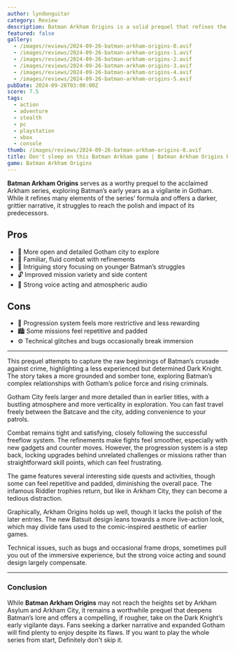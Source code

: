 ```yaml
---
author: lyndonguitar
category: Review
description: Batman Arkham Origins is a solid prequel that refines the series’ formula, offering a darker story and a more open Gotham, but it falls short of the polish and impact of its predecessors.
featured: false
gallery:
  - /images/reviews/2024-09-26-batman-arkham-origins-0.avif
  - /images/reviews/2024-09-26-batman-arkham-origins-1.avif
  - /images/reviews/2024-09-26-batman-arkham-origins-2.avif
  - /images/reviews/2024-09-26-batman-arkham-origins-3.avif
  - /images/reviews/2024-09-26-batman-arkham-origins-4.avif
  - /images/reviews/2024-09-26-batman-arkham-origins-5.avif
pubDate: 2024-09-26T03:00:00Z
score: 7.5
tags:
  - action
  - adventure
  - stealth
  - pc
  - playstation
  - xbox
  - console
thumb: /images/reviews/2024-09-26-batman-arkham-origins-0.avif
title: Don't sleep on this Batman Arkham game | Batman Arkham Origins Review
game: Batman Arkham Origins
---
```


**Batman Arkham Origins** serves as a worthy prequel to the acclaimed Arkham series, exploring Batman’s early years as a vigilante in Gotham. While it refines many elements of the series’ formula and offers a darker, grittier narrative, it struggles to reach the polish and impact of its predecessors.

## Pros
- 🌃 More open and detailed Gotham city to explore  
- 🦸 Familiar, fluid combat with refinements  
- 🎯 Intriguing story focusing on younger Batman’s struggles  
- 🔓 Improved mission variety and side content  
- 🎨 Strong voice acting and atmospheric audio  

## Cons
- 🐢 Progression system feels more restrictive and less rewarding  
- 🏙️ Some missions feel repetitive and padded  
- ⚙️ Technical glitches and bugs occasionally break immersion  

---

This prequel attempts to capture the raw beginnings of Batman’s crusade against crime, highlighting a less experienced but determined Dark Knight. The story takes a more grounded and somber tone, exploring Batman’s complex relationships with Gotham’s police force and rising criminals.

Gotham City feels larger and more detailed than in earlier titles, with a bustling atmosphere and more verticality in exploration. You can fast travel freely between the Batcave and the city, adding convenience to your patrols.

Combat remains tight and satisfying, closely following the successful freeflow system. The refinements make fights feel smoother, especially with new gadgets and counter moves. However, the progression system is a step back, locking upgrades behind unrelated challenges or missions rather than straightforward skill points, which can feel frustrating.

The game features several interesting side quests and activities, though some can feel repetitive and padded, diminishing the overall pace. The infamous Riddler trophies return, but like in Arkham City, they can become a tedious distraction.

Graphically, Arkham Origins holds up well, though it lacks the polish of the later entries. The new Batsuit design leans towards a more live-action look, which may divide fans used to the comic-inspired aesthetic of earlier games.

Technical issues, such as bugs and occasional frame drops, sometimes pull you out of the immersive experience, but the strong voice acting and sound design largely compensate.

---

### Conclusion

While **Batman Arkham Origins** may not reach the heights set by Arkham Asylum and Arkham City, it remains a worthwhile prequel that deepens Batman’s lore and offers a compelling, if rougher, take on the Dark Knight’s early vigilante days. Fans seeking a darker narrative and expanded Gotham will find plenty to enjoy despite its flaws. If you want to play the whole series from start, Definitely don't skip it.


